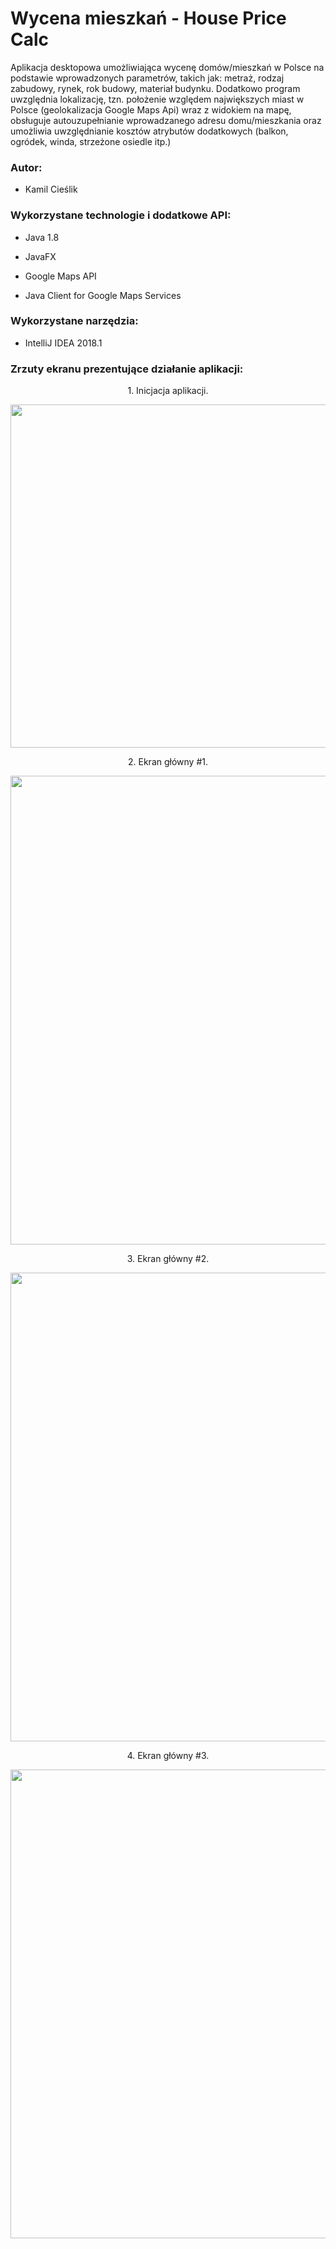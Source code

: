 # Wycena mieszkań - House Price Calc

Aplikacja desktopowa umożliwiająca wycenę domów/mieszkań w Polsce na podstawie wprowadzonych parametrów,
takich jak: metraż, rodzaj zabudowy, rynek, rok budowy, materiał budynku. Dodatkowo program uwzględnia lokalizację, 
tzn. położenie względem największych miast w Polsce (geolokalizacja Google Maps Api) wraz z widokiem na mapę, 
obsługuje autouzupełnianie wprowadzanego adresu domu/mieszkania oraz umożliwia uwzględnianie kosztów atrybutów 
dodatkowych (balkon, ogródek, winda, strzeżone osiedle itp.)

### Autor:

- Kamil Cieślik <br />

### Wykorzystane technologie i dodatkowe API:

- Java 1.8 <br /> 

- JavaFX <br /> 

- Google Maps API <br /> 

- Java Client for Google Maps Services <br /> 

### Wykorzystane narzędzia:

- IntelliJ IDEA 2018.1 <br />

### Zrzuty ekranu prezentujące działanie aplikacji:
<p align="center">
1. Inicjacja aplikacji.
</p>
<p align="center">
<img height="549" width="1373" src="https://image.ibb.co/mF5QCH/1.png" />
</p>
<p align="center">

<p align="center">
2. Ekran główny #1.
</p>
<p align="center">
<img height="750" width="1373" src="https://image.ibb.co/mLZ7Rc/2.png" />
</p>
<p align="center">

<p align="center">
3. Ekran główny #2.
</p>
<p align="center">
<img height="750" width="1373" src="https://image.ibb.co/kJ47Rc/3.png" />
</p>
<p align="center">

<p align="center">
4. Ekran główny #3.
</p>
<p align="center">
<img height="750" width="1373" src="https://image.ibb.co/c9odXH/4.png" />
</p>
<p align="center">


